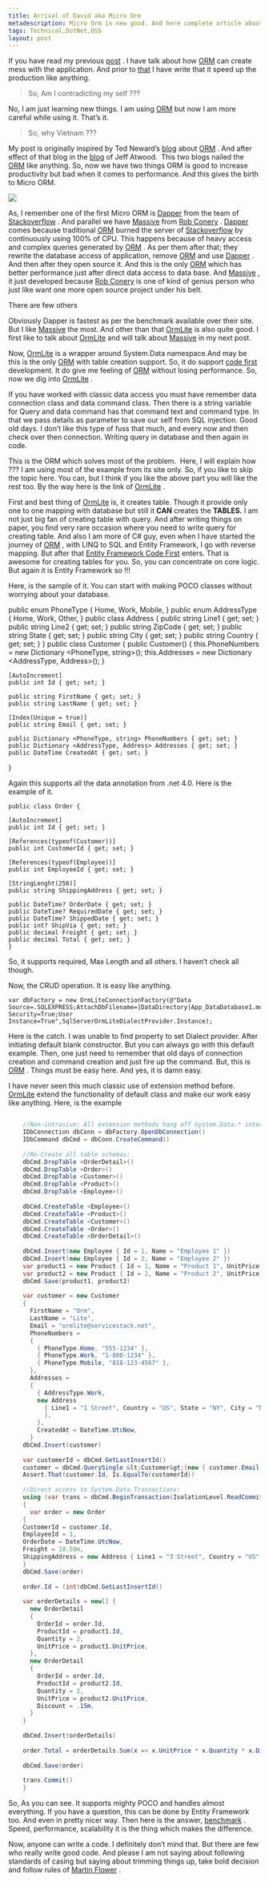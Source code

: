 ```yaml
---
title: Arrival of David aka Micro Orm
metadescription: Micro Orm is new good. And here complete article about ormlite, a wonderful poco based Micro Orm.
tags: Technical,DotNet,OSS
layout: post
---
```


If you have read my previous [post][1] . I have talk about how [ORM][2] can create mess with the application. And prior to [that][3] I have write that it speed up the production like anything.

> So, Am I contradicting my self ???

No, I am just learning new things. I am using [ORM][2] but now I am more careful while using it. That’s it.


> So, why Vietnam ???

My post is originally inspired by Ted Neward’s [blog][4] about [ORM][2] . And after effect of that blog in the [blog][5] of Jeff Atwood.&nbsp; This two blogs nailed the [ORM][2] like anything. So, now we have two things ORM is good to increase productivity but bad when it comes to performance. And this gives the birth to Micro ORM.

![](http://img21.imageshack.us/img21/6734/kgbr.jpg) 

As, I remember one of the first Micro ORM is [Dapper][7] from the team of [Stackoverflow][8] . And parallel we have [Massive][9] from [Rob Conery][10] . [Dapper][7] comes because traditional [ORM][2] burned the server of [Stackoverflow][8] by continuously using 100% of CPU. This happens because of heavy access and complex queries generated by [ORM][2] . As per them after that; they&nbsp; rewrite the database access of application, remove [ORM][2] and use [Dapper][7] . And then after they open source it. And this is the only [ORM][2] which has better performance just after direct data access to data base. And [Massive][9] , it just developed because [Rob Conery][10] is one of kind of genius person who just like want one more open source project under his belt.

There are few others

Obviously Dapper is fastest as per the benchmark available over their site. But I like [Massive][9] the most. And other than that [OrmLite][11] is also quite good. I first like to talk about [OrmLite][11] and will talk about [Massive][9] in my next post.


Now, [OrmLite][11] is a wrapper around System.Data namespace.And may be this is the only [ORM][2] with table creation support. So, it do support [code first][12] development. It do give me feeling of [ORM][2] without losing performance. So, now we dig into [OrmLite][11] .


If you have worked with classic data access you must have remember data connection class and data command class. Then there is a string variable for Query and data command has that command text and command type. In that we pass details as parameter to save our self from SQL injection. Good old days. I don’t like this type of fuss that much, and every now and then check over then connection. Writing query in database and then again in code.

This is the ORM which solves most of the problem.&nbsp; Here, I will explain how ??? I am using most of the example from its site only. So, if you like to skip the topic here. You can, but I think if you like the above part you will like the rest too. By the way here is the link of [OrmLite][11] .

First and best thing of [OrmLite][11] is, it creates table. Though it provide only one to one mapping with database but still it **CAN** creates the **TABLES.** I am not just big fan of creating table with query. And after writing things on paper, you find very rare occasion where you need to write query for creating table. And also I am more of C# guy, even when I have started the journey of [ORM][2] , with LINQ to SQL and Entity Framework, I go with reverse mapping. But after that [Entity Framework Code First][13] enters. That is awesome for creating tables for you. So, you can concentrate on core logic. But again it is Entity Framework so !!!


Here, is the sample of it. You can start with making POCO classes without worrying about your database.
   
  public enum PhoneType {
    Home,
    Work,
    Mobile,
  }
  public enum AddressType {
    Home,
    Work,
    Other,
  }
  public class Address {
  public string Line1 { get; set; }
  public string Line2 { get; set; }
  public string ZipCode { get; set; }
  public string State { get; set; }
  public string City { get; set; }
  public string Country { get; set; }
  }
  public class Customer {
    public Customer() {
      this.PhoneNumbers = new Dictionary <PhoneType, string>();
      this.Addresses = new Dictionary <AddressType, Address>();
    }
    
    [AutoIncrement] 
    public int Id { get; set; }
    
    public string FirstName { get; set; }
    public string LastName { get; set; }
    
    [Index(Unique = true)] 
    public string Email { get; set; }
    
    public Dictionary <PhoneType, string> PhoneNumbers { get; set; }  
    public Dictionary <AddressType, Address> Addresses { get; set; }  
    public DateTime CreatedAt { get; set; }
  }  


Again this supports all the data annotation from .net 4.0. Here is the example of it.
    
    public class Order {
    
    [AutoIncrement]
    public int Id { get; set; }
    
    [References(typeof(Customer))]  
    public int CustomerId { get; set; }
    
    [References(typeof(Employee))]  
    public int EmployeeId { get; set; }
    
    [StringLenght(256)]
    public string ShippingAddress { get; set; } 
    
    public DateTime? OrderDate { get; set; }
    public DateTime? RequiredDate { get; set; }
    public DateTime? ShippedDate { get; set; }
    public int? ShipVia { get; set; }
    public decimal Freight { get; set; }
    public decimal Total { get; set; }
    }  

So, it supports required, Max Length and all others. I haven’t check all though.

Now, the CRUD operation. It is easy like anything.

    
    var dbFactory = new OrmLiteConnectionFactory(@"Data Source=.SQLEXPRESS;AttachDbFilename=|DataDirectory|App_DataDatabase1.mdf;Integrated Security=True;User Instance=True",SqlServerOrmLiteDialectProvider.Instance);  
    

Here is the catch. I was unable to find property to set Dialect provider. After initiating default blank constructor. But you can always go with this default example. Then, one just need to remember that old days of connection creation and command creation and just fire up the command. But, this is [ORM][2] . Things must be easy here. And yes, it is damn easy.

I have never seen this much classic use of extension method before. [OrmLite][11] extend the functionality of default class and make our work easy like anything. Here, is the example

```cs    

    //Non-intrusive: All extension methods hang off System.Data.* interfaces
    IDbConnection dbConn = dbFactory.OpenDbConnection()
    IDbCommand dbCmd = dbConn.CreateCommand()
    
    //Re-Create all table schemas:
    dbCmd.DropTable <OrderDetail>()
    dbCmd.DropTable <Order>()
    dbCmd.DropTable <Customer>()
    dbCmd.DropTable <Product>()
    dbCmd.DropTable <Employee>()
    
    dbCmd.CreateTable <Employee>()
    dbCmd.CreateTable <Product>()
    dbCmd.CreateTable <Customer>()
    dbCmd.CreateTable <Order>()
    dbCmd.CreateTable <OrderDetail>()
    
    dbCmd.Insert(new Employee { Id = 1, Name = "Employee 1" })
    dbCmd.Insert(new Employee { Id = 2, Name = "Employee 2" })
    var product1 = new Product { Id = 1, Name = "Product 1", UnitPrice = 10 }
    var product2 = new Product { Id = 2, Name = "Product 2", UnitPrice = 20 }
    dbCmd.Save(product1, product2)
    
    var customer = new Customer
    {
      FirstName = "Orm",
      LastName = "Lite",
      Email = "ormlite@servicestack.net",
      PhoneNumbers =
      {
        { PhoneType.Home, "555-1234" },
        { PhoneType.Work, "1-800-1234" },
        { PhoneType.Mobile, "818-123-4567" },
      },
      Addresses =
      {
        { AddressType.Work, 
        new Address 
          { Line1 = "1 Street", Country = "US", State = "NY", City = "New York", ZipCode = "10101" } 
          },
        },
        CreatedAt = DateTime.UtcNow,
      }
    dbCmd.Insert(customer)
    
    var customerId = dbCmd.GetLastInsertId()
    customer = dbCmd.QuerySingle &lt;Customer&gt;(new { customer.Email })
    Assert.That(customer.Id, Is.EqualTo(customerId))
    
    //Direct access to System.Data.Transactions:
    using (var trans = dbCmd.BeginTransaction(IsolationLevel.ReadCommitted))
    {
      var order = new Order
    {
    CustomerId = customer.Id,
    EmployeeId = 1,
    OrderDate = DateTime.UtcNow,
    Freight = 10.50m,
    ShippingAddress = new Address { Line1 = "3 Street", Country = "US", State = "NY", City = "New York", ZipCode = "12121" },
    }
    dbCmd.Save(order)
    
    order.Id = (int)dbCmd.GetLastInsertId()
    
    var orderDetails = new[] {
      new OrderDetail
      {
        OrderId = order.Id,
        ProductId = product1.Id,
        Quantity = 2,
        UnitPrice = product1.UnitPrice,
      },
      new OrderDetail
      {
        OrderId = order.Id,
        ProductId = product2.Id,
        Quantity = 2,
        UnitPrice = product2.UnitPrice,
        Discount = .15m,
      }
    }
    
    dbCmd.Insert(orderDetails)
    
    order.Total = orderDetails.Sum(x => x.UnitPrice * x.Quantity * x.Discount) +  order.Freight
    
    dbCmd.Save(order)
    
    trans.Commit()
    }  

```    
So, As you can see. It supports mighty POCO and handles almost everything. If you have a question, this can be done by Entity Framework too. And even in pretty nicer way. Then here is the answer, [benchmark][14] . Speed, performance, scalability it is the thing which makes the difference.

Now, anyone can write a code. I definitely don’t mind that. But there are few who really write good code. And please I am not saying about following standards of casing but saying about trimming things up, take bold decision and follow rules of [Martin Flower][15] .

 [1]: http://kunjan.in/archives/going-to-vietnam-because-of-orm
 [2]: http://en.wikipedia.org/wiki/Object-Relational_Mapping
 [3]: http://kunjan.in/archives/map-lsquo-your-self-rsquo-using-orm
 [4]: http://blogs.tedneward.com/2006/06/26/The%2BVietnam%2BOf%2BComputer%2BScience.aspx
 [5]: http://www.codinghorror.com/blog/2006/06/object-relational-mapping-is-the-vietnam-of-computer-science.html
 [7]: http://code.google.com/p/dapper-dot-net/
 [8]: http://stackoverflow.com/
 [9]: https://github.com/robconery/massive
 [10]: http://wekeroad.com/
 [11]: https://github.com/ServiceStack/ServiceStack.OrmLite
 [12]: http://en.wikipedia.org/wiki/ADO.NET_Entity_Framework#Code_First
 [13]: http://nuget.org/packages/EntityFramework
 [14]: http://www.servicestack.net/benchmarks/
 [15]: http://martinfowler.com/  